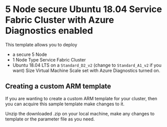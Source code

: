 # 5 Node secure Ubuntu 18.04 Service Fabric Cluster with Azure Diagnostics enabled

This template allows you to deploy

-   a secure 5 Node
-   1 Node Type Service Fabric Cluster
-   Ubuntu 18.04 LTS on a `Standard_D2_v2` (change to `Standard_A1_v2` if you want) Size Virtual Machine Scale set with Azure Diagnostics turned on.

## Creating a custom ARM template

If you are wanting to create a custom ARM template for your cluster, then you can acquire this sample template make changes to it.

Unzip the downloaded .zip on your local machine, make any changes to template or the parameter file as you need.
